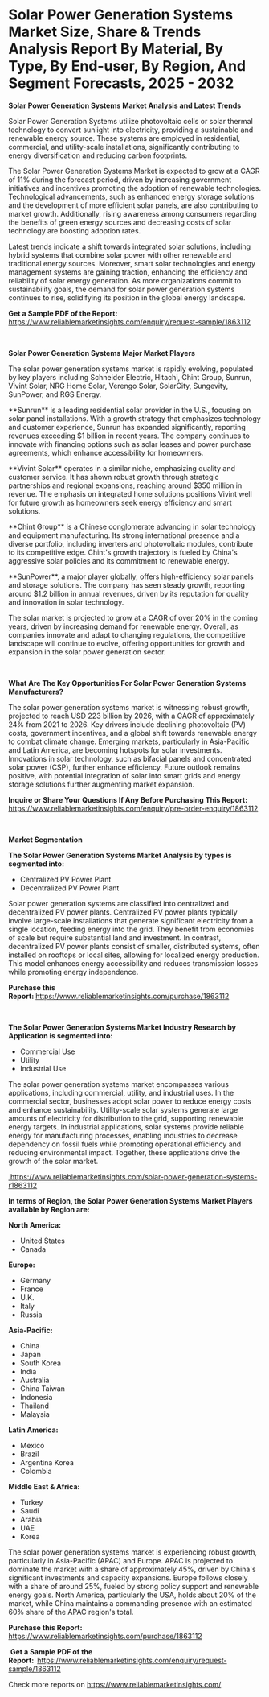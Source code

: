 <p><h1>Solar Power Generation Systems Market Size, Share & Trends Analysis Report By Material, By Type, By End-user, By Region, And Segment Forecasts, 2025 - 2032</h1></p><p><strong>Solar Power Generation Systems Market Analysis and Latest Trends</strong></p>
<p><p>Solar Power Generation Systems utilize photovoltaic cells or solar thermal technology to convert sunlight into electricity, providing a sustainable and renewable energy source. These systems are employed in residential, commercial, and utility-scale installations, significantly contributing to energy diversification and reducing carbon footprints.</p><p>The Solar Power Generation Systems Market is expected to grow at a CAGR of 11% during the forecast period, driven by increasing government initiatives and incentives promoting the adoption of renewable technologies. Technological advancements, such as enhanced energy storage solutions and the development of more efficient solar panels, are also contributing to market growth. Additionally, rising awareness among consumers regarding the benefits of green energy sources and decreasing costs of solar technology are boosting adoption rates.</p><p>Latest trends indicate a shift towards integrated solar solutions, including hybrid systems that combine solar power with other renewable and traditional energy sources. Moreover, smart solar technologies and energy management systems are gaining traction, enhancing the efficiency and reliability of solar energy generation. As more organizations commit to sustainability goals, the demand for solar power generation systems continues to rise, solidifying its position in the global energy landscape.</p></p>
<p><strong>Get a Sample PDF of the Report:&nbsp;</strong> <a href="https://www.reliablemarketinsights.com/enquiry/request-sample/1863112?utm_campaign=2135&utm_medium=2&utm_source=Github&utm_content=ia&utm_term=13022025&utm_id=solar-power-generation-systems">https://www.reliablemarketinsights.com/enquiry/request-sample/1863112</a></p>
<p>&nbsp;</p>
<p><strong>Solar Power Generation Systems Major Market Players</strong></p>
<p><p>The solar power generation systems market is rapidly evolving, populated by key players including Schneider Electric, Hitachi, Chint Group, Sunrun, Vivint Solar, NRG Home Solar, Verengo Solar, SolarCity, Sungevity, SunPower, and RGS Energy. </p><p>**Sunrun** is a leading residential solar provider in the U.S., focusing on solar panel installations. With a growth strategy that emphasizes technology and customer experience, Sunrun has expanded significantly, reporting revenues exceeding $1 billion in recent years. The company continues to innovate with financing options such as solar leases and power purchase agreements, which enhance accessibility for homeowners.</p><p>**Vivint Solar** operates in a similar niche, emphasizing quality and customer service. It has shown robust growth through strategic partnerships and regional expansions, reaching around $350 million in revenue. The emphasis on integrated home solutions positions Vivint well for future growth as homeowners seek energy efficiency and smart solutions.</p><p>**Chint Group** is a Chinese conglomerate advancing in solar technology and equipment manufacturing. Its strong international presence and a diverse portfolio, including inverters and photovoltaic modules, contribute to its competitive edge. Chint's growth trajectory is fueled by China's aggressive solar policies and its commitment to renewable energy.</p><p>**SunPower**, a major player globally, offers high-efficiency solar panels and storage solutions. The company has seen steady growth, reporting around $1.2 billion in annual revenues, driven by its reputation for quality and innovation in solar technology. </p><p>The solar market is projected to grow at a CAGR of over 20% in the coming years, driven by increasing demand for renewable energy. Overall, as companies innovate and adapt to changing regulations, the competitive landscape will continue to evolve, offering opportunities for growth and expansion in the solar power generation sector.</p></p>
<p>&nbsp;</p>
<p><strong>What Are The Key Opportunities For Solar Power Generation Systems Manufacturers?</strong></p>
<p><p>The solar power generation systems market is witnessing robust growth, projected to reach USD 223 billion by 2026, with a CAGR of approximately 24% from 2021 to 2026. Key drivers include declining photovoltaic (PV) costs, government incentives, and a global shift towards renewable energy to combat climate change. Emerging markets, particularly in Asia-Pacific and Latin America, are becoming hotspots for solar investments. Innovations in solar technology, such as bifacial panels and concentrated solar power (CSP), further enhance efficiency. Future outlook remains positive, with potential integration of solar into smart grids and energy storage solutions further augmenting market expansion.</p></p>
<p><strong>Inquire or Share Your Questions If Any Before Purchasing This Report:</strong> <a href="https://www.reliablemarketinsights.com/enquiry/pre-order-enquiry/1863112?utm_campaign=2135&utm_medium=2&utm_source=Github&utm_content=ia&utm_term=13022025&utm_id=solar-power-generation-systems">https://www.reliablemarketinsights.com/enquiry/pre-order-enquiry/1863112</a></p>
<p>&nbsp;</p>
<p><strong>Market Segmentation</strong></p>
<p><strong>The Solar Power Generation Systems Market Analysis by types is segmented into:</strong></p>
<p><ul><li>Centralized PV Power Plant</li><li>Decentralized PV Power Plant</li></ul></p>
<p><p>Solar power generation systems are classified into centralized and decentralized PV power plants. Centralized PV power plants typically involve large-scale installations that generate significant electricity from a single location, feeding energy into the grid. They benefit from economies of scale but require substantial land and investment. In contrast, decentralized PV power plants consist of smaller, distributed systems, often installed on rooftops or local sites, allowing for localized energy production. This model enhances energy accessibility and reduces transmission losses while promoting energy independence.</p></p>
<p><strong>Purchase this Report:&nbsp;</strong><a href="https://www.reliablemarketinsights.com/purchase/1863112?utm_campaign=2135&utm_medium=2&utm_source=Github&utm_content=ia&utm_term=13022025&utm_id=solar-power-generation-systems">https://www.reliablemarketinsights.com/purchase/1863112</a></p>
<p>&nbsp;</p>
<p><strong>The Solar Power Generation Systems Market Industry Research by Application is segmented into:</strong></p>
<p><ul><li>Commercial Use</li><li>Utility</li><li>Industrial Use</li></ul></p>
<p><p>The solar power generation systems market encompasses various applications, including commercial, utility, and industrial uses. In the commercial sector, businesses adopt solar power to reduce energy costs and enhance sustainability. Utility-scale solar systems generate large amounts of electricity for distribution to the grid, supporting renewable energy targets. In industrial applications, solar systems provide reliable energy for manufacturing processes, enabling industries to decrease dependency on fossil fuels while promoting operational efficiency and reducing environmental impact. Together, these applications drive the growth of the solar market.</p></p>
<p><a href="https://www.reliablemarketinsights.com/solar-power-generation-systems-r1863112?utm_campaign=2135&utm_medium=2&utm_source=Github&utm_content=ia&utm_term=13022025&utm_id=solar-power-generation-systems">&nbsp;https://www.reliablemarketinsights.com/solar-power-generation-systems-r1863112</a></p>
<p><strong>In terms of Region, the Solar Power Generation Systems Market Players available by Region are:</strong></p>
<p>
    <p> <strong> North America: </strong>
        <ul>
            <li>United States</li>
            <li>Canada</li>
        </ul>
        </p> 
    <p> <strong> Europe: </strong>
        <ul>
            <li>Germany</li>
            <li>France</li>
            <li>U.K.</li>
            <li>Italy</li>
            <li>Russia</li>
        </ul>
        </p> 
    <p> <strong> Asia-Pacific: </strong>
        <ul>
            <li>China</li>
            <li>Japan</li>
            <li>South Korea</li>
            <li>India</li>
            <li>Australia</li>
            <li>China Taiwan</li>
            <li>Indonesia</li>
            <li>Thailand</li>
            <li>Malaysia</li>
        </ul>
        </p> 
    <p> <strong> Latin America: </strong>
        <ul>
            <li>Mexico</li>
            <li>Brazil</li>
            <li>Argentina Korea</li>
            <li>Colombia</li>
        </ul>
        </p> 
    <p> <strong> Middle East & Africa: </strong>
        <ul>
            <li>Turkey</li>
            <li>Saudi</li>
            <li>Arabia</li>
            <li>UAE</li>
            <li>Korea</li>
        </ul>
    </p>
    </p>
<p><p>The solar power generation systems market is experiencing robust growth, particularly in Asia-Pacific (APAC) and Europe. APAC is projected to dominate the market with a share of approximately 45%, driven by China's significant investments and capacity expansions. Europe follows closely with a share of around 25%, fueled by strong policy support and renewable energy goals. North America, particularly the USA, holds about 20% of the market, while China maintains a commanding presence with an estimated 60% share of the APAC region's total.</p></p>
<p><strong>Purchase this Report: </strong><a href="https://www.reliablemarketinsights.com/purchase/1863112?utm_campaign=2135&utm_medium=2&utm_source=Github&utm_content=ia&utm_term=13022025&utm_id=solar-power-generation-systems">https://www.reliablemarketinsights.com/purchase/1863112</a></p>
<p>&nbsp;<strong>Get a Sample PDF of the Report:&nbsp;&nbsp;</strong><a href="https://www.reliablemarketinsights.com/enquiry/request-sample/1863112?utm_campaign=2135&utm_medium=2&utm_source=Github&utm_content=ia&utm_term=13022025&utm_id=solar-power-generation-systems">https://www.reliablemarketinsights.com/enquiry/request-sample/1863112</a></p>
<p><strong></strong></p>
<p>Check more reports on <a href="https://www.reliablemarketinsights.com/?utm_campaign=2135&utm_medium=2&utm_source=Github&utm_content=ia&utm_term=13022025&utm_id=solar-power-generation-systems">https://www.reliablemarketinsights.com/</a></p>